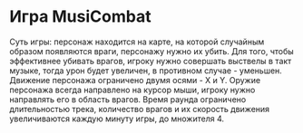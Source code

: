 # Игра MusiCombat 
Суть игры: персонаж находится на карте, на которой случайным образом появляются враги, персонажу нужно их убить.
Для того, чтобы эффективнее убивать врагов, игроку нужно совершать выствелы в такт музыке, тогда урон будет увеличен, в противном случае - уменьшен.
Движение персонажа ограничено двумя осями - X и Y.
Оружие персонажа всегда направлено на курсор мыши, игроку нужно направлять его в область врагов.
Время раунда ограничено длительностью трека, количество врагов и их скорость движения увеличиваются каждую минуту игры, до множителя 4.
